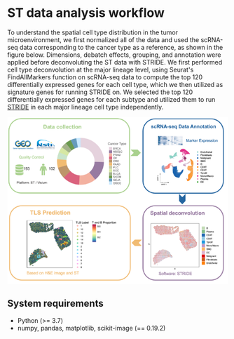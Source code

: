 # ST data analysis workflow
To understand the spatial cell type distribution in the tumor microenvironment, we first normalized all of the data and used the scRNA-seq data corresponding to the cancer type as a reference, as shown in the figure below. Dimensions, debatch effects, grouping, and annotation were applied before deconvoluting the ST data with STRIDE. We first performed cell type deconvolution at the major lineage level, using Seurat's FindAllMarkers function on scRNA-seq data to compute the top 120 differentially expressed genes for each cell type, which we then utilized as signature genes for running STRIDE on. We selected the top 120 differentially expressed genes for each subtype and utilized them to run [STRIDE](https://github.com/wanglabtongji/STRIDE) in each major lineage cell type independently.
 
![ST data analysis workflow](https://github.com/JialiYue/Pan-Cancer-TLS/blob/main/ST_data_analysis_workflow.png)

## System requirements
* Python (>= 3.7) 
* numpy, pandas, matplotlib, scikit-image (== 0.19.2)


